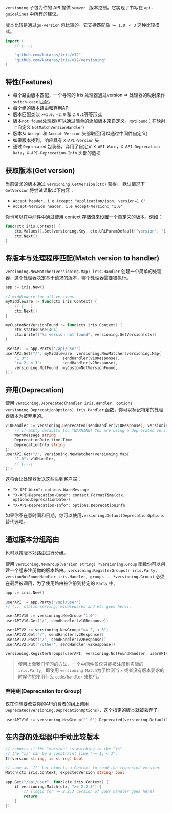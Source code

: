 `versioning` 子包为你的 API 提供 `semver ` 版本控制。它实现了书写在 `api-guidelines` 中所有的建议。

 版本比较是通过`go-version` 包比较的。它支持匹配像 `>= 1.0，< 3` 这种比较模式。

```go
import (
    // [...]

    "github.com/kataras/iris/v12"
    "github.com/kataras/iris/v12/versioning"
)
```

##  特性(Features)

- 每个路由版本匹配，一个寻常的 Iris 处理器通过version => 处理器的映射来作 `switch-case` 匹配。
- 每个组的版本路由和弃用API
- 版本匹配类似 `>=1.0，<2.0` 和 `2.0.1`等等形式
- 版本`not found`处理器(可以通过简单的添加版本来自定义。`NotFound`：在映射上自定义 `NotMatchVersionHandler`)
- 版本从 `Accept` 和 `Accept-Version` 头部取回(可以通过中间件自定义)
- 如果版本找到，响应具有 `X-API-Version` 头
- 通过 `Deprecated` 包装器，弃用了自定义 `X-API-Warn`，`X-API-Deprecation-Data`，`X-API-Deprecation-Info` 头部的选项

## 获取版本(Get version)

当前请求的版本通过 `versioning.GetVersion(ctx)` 获得。
默认情况下 `GetVersion` 将尝试读取以下内容：

-  `Accept header, i.e Accept: "application/json; version=1.0"`
- `Accept-Version header, i.e Accept-Version: "1.0"`

你也可以在中间件中通过使用 context 存储值来设置一个自定义的版本。例如：

```go
func(ctx iris.Context) {
    ctx.Values().Set(versioning.Key, ctx.URLParamDefault("version", "1.0"))
    ctx.Next()
}
```

## 将版本与处理程序匹配(Match version to handler)

`versioning.NewMatcher(versioning.Map) iris.Handler` 创建一个简单的处理器，这个处理器决定基于请求的版本，哪个处理器需要被执行。

```go
app := iris.New()

// middleware for all versions.
myMiddleware := func(ctx iris.Context) {
    // [...]
    ctx.Next()
}

myCustomNotVersionFound := func(ctx iris.Context) {
    ctx.StatusCode(404)
    ctx.Writef("%s version not found", versioning.GetVersion(ctx))
}

userAPI := app.Party("/api/user")
userAPI.Get("/", myMiddleware, versioning.NewMatcher(versioning.Map{
    "1.0":               sendHandler(v10Response),
    ">= 2, < 3":         sendHandler(v2Response),
    versioning.NotFound: myCustomNotVersionFound,
}))
```

## 弃用(Deprecation)
使用 `versioning.Deprecated(handler iris.Handler, options versioning.DeprecationOptions) iris.Handler`
函数，你可以标记特定的处理器版本为被弃用的。

```go
v10Handler := versioning.Deprecated(sendHandler(v10Response), versioning.DeprecationOptions{
    // if empty defaults to: "WARNING! You are using a deprecated version of this API."
    WarnMessage string 
    DeprecationDate time.Time
    DeprecationInfo string
})
userAPI.Get("/", versioning.NewMatcher(versioning.Map{
    "1.0": v10Handler,
    // [...]
}))
```

这将会让处理器发送这些头到客户端：

- `"X-API-Warn": options.WarnMessage`
- `"X-API-Deprecation-Date": context.FormatTime(ctx, options.DeprecationDate))`
- `"X-API-Deprecation-Info": options.DeprecationInfo`

如果你不在意时间和日期，你可以使用`versioning.DefaultDeprecationOptions`替代选项。 

## 通过版本分组路由

也可以按版本对路由进行分组。

使用 `versioning.NewGroup(version string) *versioning.Group` 函数你可以创建一个组来注册你的版本路由。`versioning.RegisterGroups(r iris.Party, versionNotFoundHandler iris.Handler, groups ...*versioning.Group)` 必须在最后被调用，为了使用路由被注册到特定的 `Party` 中。


```go
app := iris.New()

userAPI := app.Party("/api/user")
// [... static serving, middlewares and etc goes here].

userAPIV10 := versioning.NewGroup("1.0")
userAPIV10.Get("/", sendHandler(v10Response))

userAPIV2 := versioning.NewGroup(">= 2, < 3")
userAPIV2.Get("/", sendHandler(v2Response))
userAPIV2.Post("/", sendHandler(v2Response))
userAPIV2.Put("/other", sendHandler(v2Response))

versioning.RegisterGroups(userAPI, versioning.NotFoundHandler, userAPIV10, userAPIV2)
```

> 使用上面我们学习的方法，一个中间件仅仅只能被注册到实际的 `iris.Party`，即使用 `versioning.Match`为了检测当 `x` 或者没有版本要求的时候你想使用什么 `code/handler` 来执行。

### 弃用组(Deprecation for Group)
仅在你想要改变你的API消费者的组上调用 `Deprecated(versioning.DeprecationOptions)`，这个指定的版本就被丢弃了。

```go
userAPIV10 := versioning.NewGroup("1.0").Deprecated(versioning.DefaultDeprecationOptions)
```

## 在内部的处理器中手动比较版本

```go
// reports if the "version" is matching to the "is".
// the "is" can be a constraint like ">= 1, < 3".
If(version string, is string) bool
```


```go
// same as `If` but expects a Context to read the requested version.
Match(ctx iris.Context, expectedVersion string) bool

app.Get("/api/user", func(ctx iris.Context) {
    if versioning.Match(ctx, ">= 2.2.3") {
        // [logic for >= 2.2.3 version of your handler goes here]
        return
    }
})
```